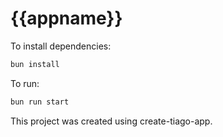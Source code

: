 # {{appname}}

To install dependencies:

```bash
bun install
```

To run:

```bash
bun run start
```

This project was created using create-tiago-app.